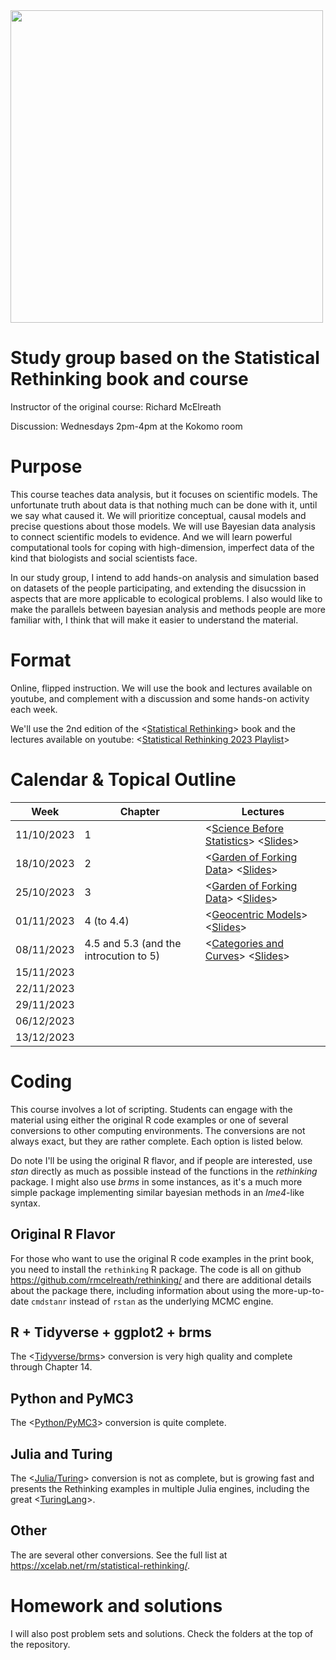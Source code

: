 <img src="title.gif" width="500"/>

# Study group based on the Statistical Rethinking book and course

Instructor of the original course: Richard McElreath

Discussion: Wednesdays 2pm-4pm at the Kokomo room

# Purpose

This course teaches data analysis, but it focuses on scientific models. The unfortunate truth about data is that nothing much can be done with it, until we say what caused it. We will prioritize conceptual, causal models and precise questions about those models. We will use Bayesian data analysis to connect scientific models to evidence. And we will learn powerful computational tools for coping with high-dimension, imperfect data of the kind that biologists and social scientists face.

In our study group, I intend to add hands-on analysis and simulation based on datasets of the people participating, and extending the disucssion in aspects that are more applicable to ecological problems. I also would like to make the parallels between bayesian analysis and methods people are more familiar with, I think that will make it easier to understand the material.

# Format

Online, flipped instruction. We will use the book and lectures available on youtube, and complement with a discussion and some hands-on activity each week.

We'll use the 2nd edition of the \<[Statistical Rethinking](https://xcelab.net/rm/statistical-rethinking/)\> book and the lectures available on youtube: \<[Statistical Rethinking 2023 Playlist](https://www.youtube.com/watch?v=FdnMWdICdRs&list=PLDcUM9US4XdPz-KxHM4XHt7uUVGWWVSus)\>

# Calendar & Topical Outline

| Week       | Chapter                                | Lectures                                                                                                                                                                                                             |
|---------|---------|------------------------------------------------------|
| 11/10/2023 | 1                                      | \<[Science Before Statistics](https://www.youtube.com/watch?v=FdnMWdICdRs&list=PLDcUM9US4XdPz-KxHM4XHt7uUVGWWVSus&index=1)\> \<[Slides](https://speakerdeck.com/rmcelreath/statistical-rethinking-2023-lecture-01)\> |
| 18/10/2023 | 2                                      | \<[Garden of Forking Data](https://www.youtube.com/watch?v=R1vcdhPBlXA&list=PLDcUM9US4XdPz-KxHM4XHt7uUVGWWVSus&index=2)\> \<[Slides](https://speakerdeck.com/rmcelreath/statistical-rethinking-2023-lecture-02)\>    |
| 25/10/2023 | 3                                      | \<[Garden of Forking Data](https://www.youtube.com/watch?v=R1vcdhPBlXA&list=PLDcUM9US4XdPz-KxHM4XHt7uUVGWWVSus&index=2)\> \<[Slides](https://speakerdeck.com/rmcelreath/statistical-rethinking-2023-lecture-02)\>    |
| 01/11/2023 | 4 (to 4.4)                             | \<[Geocentric Models](https://www.youtube.com/watch?v=tNOu-SEacNU&list=PLDcUM9US4XdPz-KxHM4XHt7uUVGWWVSus&index=3)\> \<[Slides](https://speakerdeck.com/rmcelreath/statistical-rethinking-2023-lecture-03)\>         |
| 08/11/2023 | 4.5 and 5.3 (and the introcution to 5) | \<[Categories and Curves](https://www.youtube.com/watch?v=F0N4b7K_iYQ&list=PLDcUM9US4XdPz-KxHM4XHt7uUVGWWVSus&index=4)\> \<[Slides](https://speakerdeck.com/rmcelreath/statistical-rethinking-2023-lecture-04)\>     |
| 15/11/2023 |                                        |                                                                                                                                                                                                                      |
| 22/11/2023 |                                        |                                                                                                                                                                                                                      |
| 29/11/2023 |                                        |                                                                                                                                                                                                                      |
| 06/12/2023 |                                        |                                                                                                                                                                                                                      |
| 13/12/2023 |                                        |                                                                                                                                                                                                                      |

# Coding

This course involves a lot of scripting. Students can engage with the material using either the original R code examples or one of several conversions to other computing environments. The conversions are not always exact, but they are rather complete. Each option is listed below.

Do note I'll be using the original R flavor, and if people are interested, use *stan* directly as much as possible instead of the functions in the *rethinking* package. I might also use *brms* in some instances, as it's a much more simple package implementing similar bayesian methods in an *lme4*-like syntax.

## Original R Flavor

For those who want to use the original R code examples in the print book, you need to install the `rethinking` R package. The code is all on github <https://github.com/rmcelreath/rethinking/> and there are additional details about the package there, including information about using the more-up-to-date `cmdstanr` instead of `rstan` as the underlying MCMC engine.

## R + Tidyverse + ggplot2 + brms

The \<[Tidyverse/brms](https://bookdown.org/content/4857/)\> conversion is very high quality and complete through Chapter 14.

## Python and PyMC3

The \<[Python/PyMC3](https://github.com/pymc-devs/resources/tree/master/Rethinking_2)\> conversion is quite complete.

## Julia and Turing

The \<[Julia/Turing](https://github.com/StatisticalRethinkingJulia)\> conversion is not as complete, but is growing fast and presents the Rethinking examples in multiple Julia engines, including the great \<[TuringLang](https://github.com/StatisticalRethinkingJulia/TuringModels.jl)\>.

## Other

The are several other conversions. See the full list at <https://xcelab.net/rm/statistical-rethinking/>.

# Homework and solutions

I will also post problem sets and solutions. Check the folders at the top of the repository.
